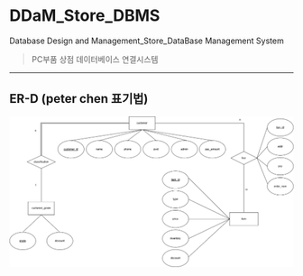 # DDaM_Store_DBMS
Database Design and Management_Store_DataBase Management System
> PC부품 상점 데이터베이스 연결시스템
-------
## ER-D (peter chen 표기법)
<img style="text-align:center;" src="https://github.com/kimsehyun-34/DDaM_Store_DBMS/blob/main/ER-D.png" width="1000px" height="aoto"/>

